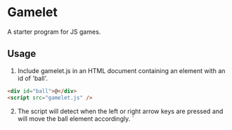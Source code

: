 # Gamelet

A starter program for JS games.

## Usage

1. Include gamelet.js in an HTML document containing an element with an id of 'ball'.

```html
<div id="ball">@</div>
<script src="gamelet.js" />
```

2. The script will detect when the left or right arrow keys are pressed and will move the ball element accordingly.
   `
